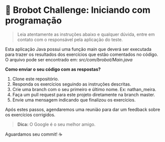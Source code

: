 # 🤖 Brobot Challenge: Iniciando com programação

> Leia atentamente as instruções abaixo e qualquer dúvida, entre em contato com o responsável pela aplicação do teste.

Esta aplicação Java possui uma função main que deverá ser executada para trazer os resultados dos exercícios que estão comentados no código.
O arquivo pode ser encontrado em: *src/com/brobot/Main.java*

**Como enviar o seu código com as respostas?**

1. Clone este repositório.
2. Responda os exercícios seguindo as instruções descritas.
3. Crie uma branch com o seu primeiro e último nome. Ex: nathan_meira.
4. Faça um pull request para este projeto diretamente na branch master.
5. Envie uma mensagem indicando que finalizou os exercícios.

Após estes passos, agendaremos uma reunião para dar um feedback sobre os exercícios corrigidos.

> **Dica:** O Google é o seu melhor amigo.

Aguardamos seu commit! ☕
